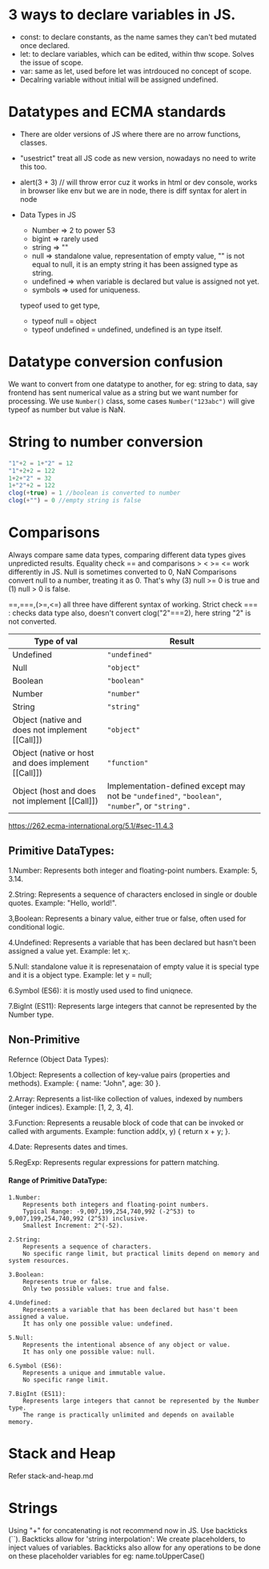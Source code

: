 # 3 ways to declare variables in JS.
- const: to declare constants, as the name sames they can't bed mutated once declared.
- let: to declare variables, which can be edited, within thw scope. Solves the issue of scope.
- var: same as let, used before let was intrdouced no concept of scope.
- Decalring variable without initial will be assigned undefined.

# Datatypes and ECMA standards
- There are older versions of JS where there are no arrow functions, classes.
- "usestrict" treat all JS code as new version, nowadays no need to write this too.
- alert(3 + 3) // will throw error cuz it works in html or dev console, works in browser like env but we are in node, there is diff syntax for alert in node
- Data Types in JS
    - Number => 2 to power 53
    - bigint => rarely used
    - string => ""
    - null => standalone value, representation of empty value, "" is not equal to null, it is an empty string it has been assigned type as string.
    - undefined => when variable is declared but value is assigned not yet.
    - symbols => used for uniqueness.

    typeof used to get type, 
    - typeof null = object
    - typeof undefined = undefined, undefined is an type itself.

# Datatype conversion confusion
We want to convert from one datatype to another, for eg: string to data, say frontend has sent numerical value as a string but we want number for processing. We use `Number()` class, some cases `Number("123abc")` will give typeof as number but value is NaN.

# String to number conversion
```javascript
"1"+2 = 1+"2" = 12
"1"+2+2 = 122
1+2+"2" = 32
1+"2"+2 = 122
clog(+true) = 1 //boolean is converted to number
clog(+"") = 0 //empty string is false
```

# Comparisons
Always compare same data types, comparing different data types gives unpredicted results.
Equality check == and comparisons > < >= <= work differently in JS.
Null is sometimes converted to 0, NaN
Comparisons convert null to a number, treating it as 0. That's why (3) null >= 0 is true and (1) null > 0 is false.

==,===,(>=,<=) all three have different syntax of working.
Strict check
=== : checks data type also, doesn't convert 
clog("2"===2), here string "2" is not converted.

| **Type of** val                                     | Result                                                                                          |
| --------------------------------------------------- | ----------------------------------------------------------------------------------------------- |
| Undefined                                           | `"undefined"`                                                                                   |
| Null                                                | `"object"`                                                                                      |
| Boolean                                             | `"boolean"`                                                                                     |
| Number                                              | `"number"`                                                                                      |
| String                                              | `"string"`                                                                                      |
| Object (native and does not implement [[Call]])     | `"object"`                                                                                      |
| Object (native or host and does implement [[Call]]) | `"function"`                                                                                    |
| Object (host and does not implement [[Call]])       | Implementation-defined except may not be `"undefined"`, `"boolean"`, `"number`", or `"string".` |

https://262.ecma-international.org/5.1/#sec-11.4.3
## Primitive DataTypes:


1.Number: Represents both integer and floating-point numbers. Example: 5, 3.14.
 
2.String: Represents a sequence of characters enclosed in single or double quotes. Example: "Hello, world!".

3,Boolean: Represents a binary value, either true or false, often used for conditional logic.

4.Undefined: Represents a variable that has been declared but hasn't been assigned a value yet. Example: let x;.

5.Null:  standalone value it is represenataion of empty value it is special type and it is a object type. Example: let y = null; 

6.Symbol (ES6): it is mostly used used to find uniqnece.

7.BigInt (ES11): Represents large integers that cannot be represented by the Number type.

## Non-Primitive
 Refernce (Object Data Types):

1.Object: Represents a collection of key-value pairs (properties and methods). Example: { name: "John", age: 30 }.

2.Array: Represents a list-like collection of values, indexed by numbers (integer indices). Example: [1, 2, 3, 4].

3.Function: Represents a reusable block of code that can be invoked or called with arguments. Example: function add(x, y) { return x + y; }.

4.Date: Represents dates and times.

5.RegExp: Represents regular expressions for pattern matching.

#### Range of Primitive DataType:

    1.Number:
        Represents both integers and floating-point numbers.
        Typical Range: -9,007,199,254,740,992 (-2^53) to 9,007,199,254,740,992 (2^53) inclusive.
        Smallest Increment: 2^(-52).

    2.String:
        Represents a sequence of characters.
        No specific range limit, but practical limits depend on memory and system resources.

    3.Boolean:
        Represents true or false.
        Only two possible values: true and false.

    4.Undefined:
        Represents a variable that has been declared but hasn't been assigned a value.
        It has only one possible value: undefined.

    5.Null:
        Represents the intentional absence of any object or value.
        It has only one possible value: null.

    6.Symbol (ES6):
        Represents a unique and immutable value.
        No specific range limit.

    7.BigInt (ES11):
        Represents large integers that cannot be represented by the Number type.
        The range is practically unlimited and depends on available memory.

# Stack and Heap
Refer stack-and-heap.md

# Strings
Using "+" for concatenating is not recommend now in JS. Use backticks (``).
Backticks allow for 'string interpolation': We create placeholders, to inject values of variables.
Backticks also allow for any operations to be done on these placeholder variables for eg: name.toUpperCase() 